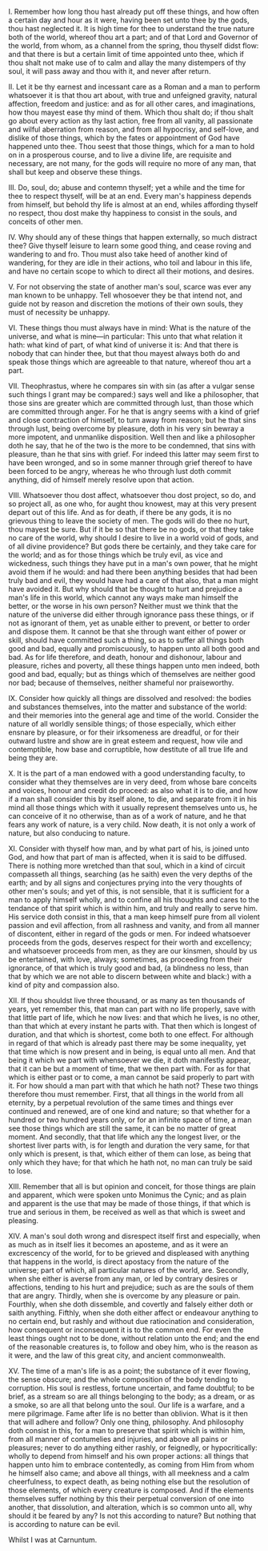 I. Remember how long thou hast already put off these things, and how often a certain day and hour as it were, having been set unto thee by the gods, thou hast neglected it. It is high time for thee to understand the true nature both of the world, whereof thou art a part; and of that Lord and Governor of the world, from whom, as a channel from the spring, thou thyself didst flow: and that there is but a certain limit of time appointed unto thee, which if thou shalt not make use of to calm and allay the many distempers of thy soul, it will pass away and thou with it, and never after return.

II. Let it be thy earnest and incessant care as a Roman and a man to perform whatsoever it is that thou art about, with true and unfeigned gravity, natural affection, freedom and justice: and as for all other cares, and imaginations, how thou mayest ease thy mind of them. Which thou shalt do; if thou shalt go about every action as thy last action, free from all vanity, all passionate and wilful aberration from reason, and from all hypocrisy, and self-love, and dislike of those things, which by the fates or appointment of God have happened unto thee. Thou seest that those things, which for a man to hold on in a prosperous course, and to live a divine life, are requisite and necessary, are not many, for the gods will require no more of any man, that shall but keep and observe these things.

III. Do, soul, do; abuse and contemn thyself; yet a while and the time for thee to respect thyself, will be at an end. Every man's happiness depends from himself, but behold thy life is almost at an end, whiles affording thyself no respect, thou dost make thy happiness to consist in the souls, and conceits of other men.

IV. Why should any of these things that happen externally, so much distract thee? Give thyself leisure to learn some good thing, and cease roving and wandering to and fro. Thou must also take heed of another kind of wandering, for they are idle in their actions, who toil and labour in this life, and have no certain scope to which to direct all their motions, and desires.

V. For not observing the state of another man's soul, scarce was ever any man known to be unhappy. Tell whosoever they be that intend not, and guide not by reason and discretion the motions of their own souls, they must of necessity be unhappy.

VI. These things thou must always have in mind: What is the nature of the universe, and what is mine—in particular: This unto that what relation it hath: what kind of part, of what kind of universe it is: And that there is nobody that can hinder thee, but that thou mayest always both do and speak those things which are agreeable to that nature, whereof thou art a part.

VII. Theophrastus, where he compares sin with sin (as after a vulgar sense such things I grant may be compared:) says well and like a philosopher, that those sins are greater which are committed through lust, than those which are committed through anger. For he that is angry seems with a kind of grief and close contraction of himself, to turn away from reason; but he that sins through lust, being overcome by pleasure, doth in his very sin bewray a more impotent, and unmanlike disposition. Well then and like a philosopher doth he say, that he of the two is the more to be condemned, that sins with pleasure, than he that sins with grief. For indeed this latter may seem first to have been wronged, and so in some manner through grief thereof to have been forced to be angry, whereas he who through lust doth commit anything, did of himself merely resolve upon that action.

VIII. Whatsoever thou dost affect, whatsoever thou dost project, so do, and so project all, as one who, for aught thou knowest, may at this very present depart out of this life. And as for death, if there be any gods, it is no grievous thing to leave the society of men. The gods will do thee no hurt, thou mayest be sure. But if it be so that there be no gods, or that they take no care of the world, why should I desire to live in a world void of gods, and of all divine providence? But gods there be certainly, and they take care for the world; and as for those things which be truly evil, as vice and wickedness, such things they have put in a man's own power, that he might avoid them if he would: and had there been anything besides that had been truly bad and evil, they would have had a care of that also, that a man might have avoided it. But why should that be thought to hurt and prejudice a man's life in this world, which cannot any ways make man himself the better, or the worse in his own person? Neither must we think that the nature of the universe did either through ignorance pass these things, or if not as ignorant of them, yet as unable either to prevent, or better to order and dispose them. It cannot be that she through want either of power or skill, should have committed such a thing, so as to suffer all things both good and bad, equally and promiscuously, to happen unto all both good and bad. As for life therefore, and death, honour and dishonour, labour and pleasure, riches and poverty, all these things happen unto men indeed, both good and bad, equally; but as things which of themselves are neither good nor bad; because of themselves, neither shameful nor praiseworthy.

IX. Consider how quickly all things are dissolved and resolved: the bodies and substances themselves, into the matter and substance of the world: and their memories into the general age and time of the world. Consider the nature of all worldly sensible things; of those especially, which either ensnare by pleasure, or for their irksomeness are dreadful, or for their outward lustre and show are in great esteem and request, how vile and contemptible, how base and corruptible, how destitute of all true life and being they are.

X. It is the part of a man endowed with a good understanding faculty, to consider what they themselves are in very deed, from whose bare conceits and voices, honour and credit do proceed: as also what it is to die, and how if a man shall consider this by itself alone, to die, and separate from it in his mind all those things which with it usually represent themselves unto us, he can conceive of it no otherwise, than as of a work of nature, and he that fears any work of nature, is a very child. Now death, it is not only a work of nature, but also conducing to nature.

XI. Consider with thyself how man, and by what part of his, is joined unto God, and how that part of man is affected, when it is said to be diffused. There is nothing more wretched than that soul, which in a kind of circuit compasseth all things, searching (as he saith) even the very depths of the earth; and by all signs and conjectures prying into the very thoughts of other men's souls; and yet of this, is not sensible, that it is sufficient for a man to apply himself wholly, and to confine all his thoughts and cares to the tendance of that spirit which is within him, and truly and really to serve him. His service doth consist in this, that a man keep himself pure from all violent passion and evil affection, from all rashness and vanity, and from all manner of discontent, either in regard of the gods or men. For indeed whatsoever proceeds from the gods, deserves respect for their worth and excellency; and whatsoever proceeds from men, as they are our kinsmen, should by us be entertained, with love, always; sometimes, as proceeding from their ignorance, of that which is truly good and bad, (a blindness no less, than that by which we are not able to discern between white and black:) with a kind of pity and compassion also.

XII. If thou shouldst live three thousand, or as many as ten thousands of years, yet remember this, that man can part with no life properly, save with that little part of life, which he now lives: and that which he lives, is no other, than that which at every instant he parts with. That then which is longest of duration, and that which is shortest, come both to one effect. For although in regard of that which is already past there may be some inequality, yet that time which is now present and in being, is equal unto all men. And that being it which we part with whensoever we die, it doth manifestly appear, that it can be but a moment of time, that we then part with. For as for that which is either past or to come, a man cannot be said properly to part with it. For how should a man part with that which he hath not? These two things therefore thou must remember. First, that all things in the world from all eternity, by a perpetual revolution of the same times and things ever continued and renewed, are of one kind and nature; so that whether for a hundred or two hundred years only, or for an infinite space of time, a man see those things which are still the same, it can be no matter of great moment. And secondly, that that life which any the longest liver, or the shortest liver parts with, is for length and duration the very same, for that only which is present, is that, which either of them can lose, as being that only which they have; for that which he hath not, no man can truly be said to lose.

XIII. Remember that all is but opinion and conceit, for those things are plain and apparent, which were spoken unto Monimus the Cynic; and as plain and apparent is the use that may be made of those things, if that which is true and serious in them, be received as well as that which is sweet and pleasing.

XIV. A man's soul doth wrong and disrespect itself first and especially, when as much as in itself lies it becomes an aposteme, and as it were an excrescency of the world, for to be grieved and displeased with anything that happens in the world, is direct apostacy from the nature of the universe; part of which, all particular natures of the world, are. Secondly, when she either is averse from any man, or led by contrary desires or affections, tending to his hurt and prejudice; such as are the souls of them that are angry. Thirdly, when she is overcome by any pleasure or pain. Fourthly, when she doth dissemble, and covertly and falsely either doth or saith anything. Fifthly, when she doth either affect or endeavour anything to no certain end, but rashly and without due ratiocination and consideration, how consequent or inconsequent it is to the common end. For even the least things ought not to be done, without relation unto the end; and the end of the reasonable creatures is, to follow and obey him, who is the reason as it were, and the law of this great city, and ancient commonwealth.

XV. The time of a man's life is as a point; the substance of it ever flowing, the sense obscure; and the whole composition of the body tending to corruption. His soul is restless, fortune uncertain, and fame doubtful; to be brief, as a stream so are all things belonging to the body; as a dream, or as a smoke, so are all that belong unto the soul. Our life is a warfare, and a mere pilgrimage. Fame after life is no better than oblivion. What is it then that will adhere and follow? Only one thing, philosophy. And philosophy doth consist in this, for a man to preserve that spirit which is within him, from all manner of contumelies and injuries, and above all pains or pleasures; never to do anything either rashly, or feignedly, or hypocritically: wholly to depend from himself and his own proper actions: all things that happen unto him to embrace contentedly, as coming from Him from whom he himself also came; and above all things, with all meekness and a calm cheerfulness, to expect death, as being nothing else but the resolution of those elements, of which every creature is composed. And if the elements themselves suffer nothing by this their perpetual conversion of one into another, that dissolution, and alteration, which is so common unto all, why should it be feared by any? Is not this according to nature? But nothing that is according to nature can be evil.

Whilst I was at Carnuntum.
